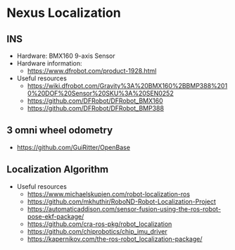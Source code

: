 # Nexus Localization

## INS
- Hardware: BMX160 9-axis Sensor
- Hardware information: 
  - https://www.dfrobot.com/product-1928.html
- Useful resources
  - https://wiki.dfrobot.com/Gravity%3A%20BMX160%2BBMP388%2010%20DOF%20Sensor%20SKU%3A%20SEN0252
  - https://github.com/DFRobot/DFRobot_BMX160
  - https://github.com/DFRobot/DFRobot_BMP388
## 3 omni wheel odometry
- https://github.com/GuiRitter/OpenBase

## Localization Algorithm
- Useful resources
  - https://www.michaelskupien.com/robot-localization-ros
  - https://github.com/mkhuthir/RoboND-Robot-Localization-Project
  - https://automaticaddison.com/sensor-fusion-using-the-ros-robot-pose-ekf-package/
  - https://github.com/cra-ros-pkg/robot_localization
  - https://github.com/chiprobotics/chip_imu_driver
  - https://kapernikov.com/the-ros-robot_localization-package/